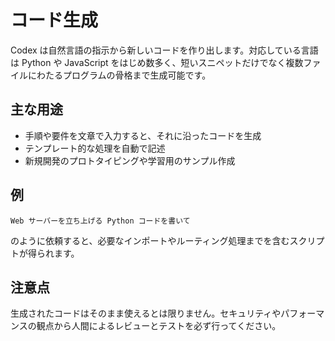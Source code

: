 # コード生成

Codex は自然言語の指示から新しいコードを作り出します。対応している言語は Python や JavaScript をはじめ数多く、短いスニペットだけでなく複数ファイルにわたるプログラムの骨格まで生成可能です。

## 主な用途
- 手順や要件を文章で入力すると、それに沿ったコードを生成
- テンプレート的な処理を自動で記述
- 新規開発のプロトタイピングや学習用のサンプル作成

## 例
```
Web サーバーを立ち上げる Python コードを書いて
```
のように依頼すると、必要なインポートやルーティング処理までを含むスクリプトが得られます。

## 注意点
生成されたコードはそのまま使えるとは限りません。セキュリティやパフォーマンスの観点から人間によるレビューとテストを必ず行ってください。

